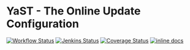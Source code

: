 # YaST - The Online Update Configuration #

[![Workflow Status](https://github.com/yast/yast-online-update-configuration/workflows/CI/badge.svg?branch=master)](
https://github.com/yast/yast-online-update-configuration/actions?query=branch%3Amaster)
[![Jenkins Status](https://ci.opensuse.org/buildStatus/icon?job=yast-yast-online-update-configuration-master)](
https://ci.opensuse.org/view/Yast/job/yast-yast-online-update-configuration-master/)
[![Coverage Status](https://img.shields.io/coveralls/yast/yast-online-update-configuration.svg)](https://coveralls.io/r/yast/yast-online-update-configuration?branch=master)
[![inline docs](http://inch-ci.org/github/yast/yast-online-update-configuration.svg?branch=master)](http://inch-ci.org/github/yast/yast-online-update-configuration)
